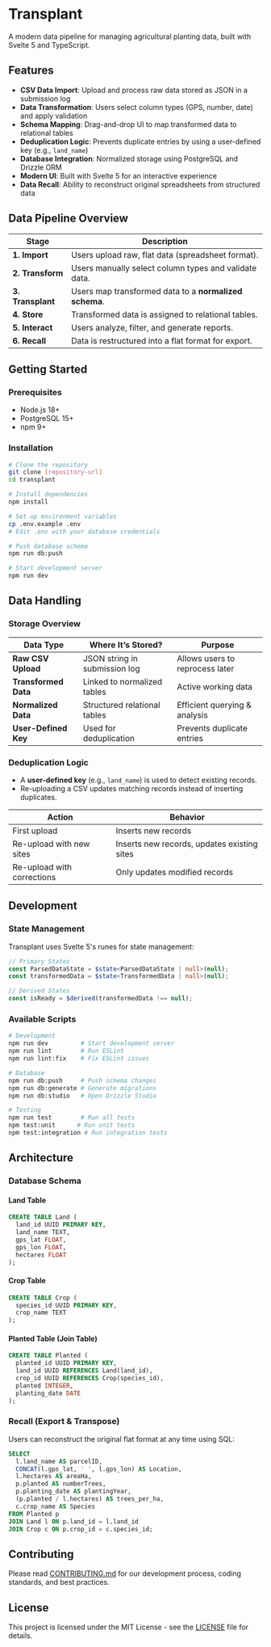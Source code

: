 # Transplant

A modern data pipeline for managing agricultural planting data, built with Svelte 5 and TypeScript.

## Features

- **CSV Data Import**: Upload and process raw data stored as JSON in a submission log
- **Data Transformation**: Users select column types (GPS, number, date) and apply validation
- **Schema Mapping**: Drag-and-drop UI to map transformed data to relational tables
- **Deduplication Logic**: Prevents duplicate entries by using a user-defined key (e.g., `land_name`)
- **Database Integration**: Normalized storage using PostgreSQL and Drizzle ORM
- **Modern UI**: Built with Svelte 5 for an interactive experience
- **Data Recall**: Ability to reconstruct original spreadsheets from structured data

## Data Pipeline Overview

| **Stage**         | **Description**                                        |
| ----------------- | ------------------------------------------------------ |
| **1. Import**     | Users upload raw, flat data (spreadsheet format).      |
| **2. Transform**  | Users manually select column types and validate data.  |
| **3. Transplant** | Users map transformed data to a **normalized schema**. |
| **4. Store**      | Transformed data is assigned to relational tables.     |
| **5. Interact**   | Users analyze, filter, and generate reports.           |
| **6. Recall**     | Data is restructured into a flat format for export.    |

## Getting Started

### Prerequisites

- Node.js 18+
- PostgreSQL 15+
- npm 9+

### Installation

```bash
# Clone the repository
git clone [repository-url]
cd transplant

# Install dependencies
npm install

# Set up environment variables
cp .env.example .env
# Edit .env with your database credentials

# Push database schema
npm run db:push

# Start development server
npm run dev
```

## Data Handling

### Storage Overview

| **Data Type**        | **Where It’s Stored?**        | **Purpose**                     |
| -------------------- | ----------------------------- | ------------------------------- |
| **Raw CSV Upload**   | JSON string in submission log | Allows users to reprocess later |
| **Transformed Data** | Linked to normalized tables   | Active working data             |
| **Normalized Data**  | Structured relational tables  | Efficient querying & analysis   |
| **User-Defined Key** | Used for deduplication        | Prevents duplicate entries      |

### Deduplication Logic

- A **user-defined key** (e.g., `land_name`) is used to detect existing records.
- Re-uploading a CSV updates matching records instead of inserting duplicates.

| **Action**                 | **Behavior**                                |
| -------------------------- | ------------------------------------------- |
| First upload               | Inserts new records                         |
| Re-upload with new sites   | Inserts new records, updates existing sites |
| Re-upload with corrections | Only updates modified records               |

## Development

### State Management

Transplant uses Svelte 5's runes for state management:

```typescript
// Primary States
const ParsedDataState = $state<ParsedDataState | null>(null);
const transformedData = $state<TransformedData | null>(null);

// Derived States
const isReady = $derived(transformedData !== null);
```

### Available Scripts

```bash
# Development
npm run dev         # Start development server
npm run lint        # Run ESLint
npm run lint:fix    # Fix ESLint issues

# Database
npm run db:push     # Push schema changes
npm run db:generate # Generate migrations
npm run db:studio   # Open Drizzle Studio

# Testing
npm run test        # Run all tests
npm test:unit      # Run unit tests
npm test:integration # Run integration tests
```

## Architecture

### Database Schema

#### Land Table

```sql
CREATE TABLE Land (
  land_id UUID PRIMARY KEY,
  land_name TEXT,
  gps_lat FLOAT,
  gps_lon FLOAT,
  hectares FLOAT
);
```

#### Crop Table

```sql
CREATE TABLE Crop (
  species_id UUID PRIMARY KEY,
  crop_name TEXT
);
```

#### Planted Table (Join Table)

```sql
CREATE TABLE Planted (
  planted_id UUID PRIMARY KEY,
  land_id UUID REFERENCES Land(land_id),
  crop_id UUID REFERENCES Crop(species_id),
  planted INTEGER,
  planting_date DATE
);
```

### Recall (Export & Transpose)

Users can reconstruct the original flat format at any time using SQL:

```sql
SELECT
  l.land_name AS parcelID,
  CONCAT(l.gps_lat, ' ', l.gps_lon) AS Location,
  l.hectares AS areaHa,
  p.planted AS numberTrees,
  p.planting_date AS plantingYear,
  (p.planted / l.hectares) AS trees_per_ha,
  c.crop_name AS Species
FROM Planted p
JOIN Land l ON p.land_id = l.land_id
JOIN Crop c ON p.crop_id = c.species_id;
```

## Contributing

Please read [CONTRIBUTING.md](CONTRIBUTING.md) for our development process, coding standards, and best practices.

## License

This project is licensed under the MIT License - see the [LICENSE](LICENSE) file for details.
